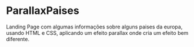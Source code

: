 # ParallaxPaises
Landing Page com algumas informações sobre alguns paises da europa, usando HTML e CSS, aplicando um efeito parallax onde cria um efeito bem diferente. 
